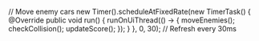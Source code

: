 // Move enemy cars
new Timer().scheduleAtFixedRate(new TimerTask() {
    @Override
    public void run() {
        runOnUiThread(() -> {
            moveEnemies();
            checkCollision();
            updateScore();
        });
    }
}, 0, 30); // Refresh every 30ms
